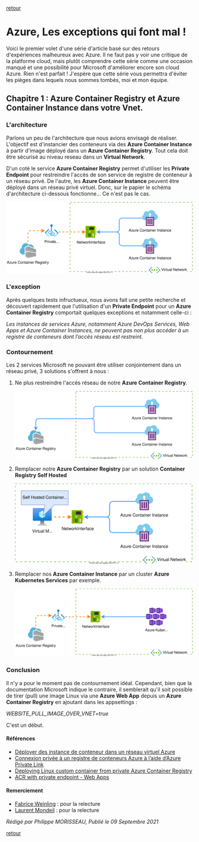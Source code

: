 [retour](../index.md)

# Azure, Les exceptions qui font mal ! 

Voici le premier volet d'une série d'article basé sur des retours d'expériences malheureux avec Azure.
Il ne faut pas y voir une critique de la platforme cloud, mais plutôt comprendre cette série comme une occasion manqué et une possibilité pour Microsoft d'améliorer encore son cloud Azure. Rien n'est parfait !
J'espère que cette série vous permettra d'éviter les pièges dans lequels nous sommes tombés, moi et mon équipe.

## Chapitre 1 : Azure Container Registry et Azure Container Instance dans votre Vnet.

### L'architecture

Parlons un peu de l'architecture que nous avions envisagé de réaliser.
L'objectif est d'instancier des conteneurs via des **Azure Container Instance** à partir d'image déployé dans un **Azure Container Registry**. Tout cela doit être sécurisé au niveau reseau dans un **Virtual Network**.

D'un coté le service **Azure Container Registry** permet d'utiliser les **Private Endpoint** pour restreindre l'accès de son service de registre de conteneur à un réseau privé.
De l'autre, les **Azure Container Instance** peuvent être déployé dans un réseau privé virtuel.
Donc, sur le papier le schéma d'architecture ci-dessous fonctionne... Ce n'est pas le cas.

![archi 1](../img/azureException.acrAndAciWithVnet.svg)

### L'exception

Après quelques tests infructueux, nous avons fait une petite recherche et découvert rapidement que l'utilisation d'un **Private Endpoint** pour un **Azure Container Registry** comportait quelques exceptions et notamment celle-ci : 

_Les instances de services Azure, notamment Azure DevOps Services, Web Apps et Azure Container Instances, ne peuvent pas non plus accéder à un registre de conteneurs dont l’accès réseau est restreint._

### Contournement

Les 2 services Microsoft ne pouvant être utiliser conjointement dans un réseau privé, 3 solutions s'offrent à nous :
1. Ne plus restreindre l'accès réseau de notre **Azure Container Registry**.
   
   ![archi 2](../img/azureException.acrAndAciWithVnet1.svg)
2. Remplacer notre **Azure Container Registry** par un solution **Container Registry Self Hosted**
   
   ![archi 3](../img/azureException.acrAndAciWithVnet2.svg)
2. Remplacer nos **Azure Container Instance** par un cluster **Azure Kubernetes Services** par exemple.
   
   ![archi 3](../img/azureException.acrAndAciWithVnet3.svg)

### Conclusion

Il n'y a pour le moment pas de contournement idéal. 
Cependant, bien que la documentation Microsoft indique le contraire, il semblerait qu'il soit possible de tirer (pull) une image Linux via une **Azure Web App** depuis un **Azure Container Registry** en ajoutant dans les appsettings :

_WEBSITE_PULL_IMAGE_OVER_VNET=true_

C'est un début.

#### Références

- [Déployer des instance de conteneur dans un réseau virtuel Azure](https://docs.microsoft.com/fr-fr/azure/container-instances/container-instances-vnet)
- [Connexion privée à un registre de conteneurs Azure à l’aide d’Azure Private Link](https://docs.microsoft.com/fr-fr/azure/container-registry/container-registry-private-link)
- [Deploying Linux custom container from private Azure Container Registry](https://azure.github.io/AppService/2021/07/03/Linux-container-from-ACR-with-private-endpoint.html)
- [ACR with private endpoint - Web Apps](https://github.com/MicrosoftDocs/azure-docs/issues/78210)

#### Remerciement

- [Fabrice Weinling](https://www.linkedin.com/in/quentin-joseph-a4962b87/) : pour la relecture
- [Laurent Mondeil](https://www.linkedin.com/in/laurent-mondeil-0a87a743/) : pour la relecture

_Rédigé par Philippe MORISSEAU, Publié le 09 Septembre 2021_

[retour](../index.md)